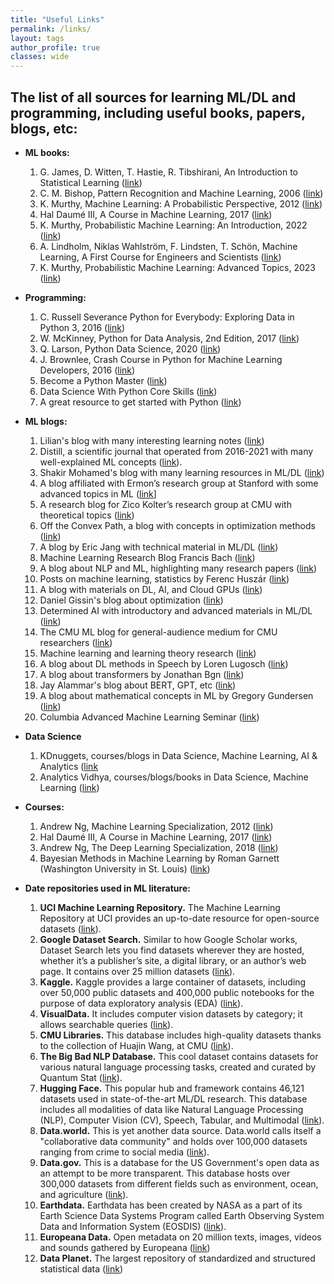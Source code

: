 ```yaml
---
title: "Useful Links"
permalink: /links/
layout: tags
author_profile: true
classes: wide
---
```


## The list of all sources for learning ML/DL and programming, including  useful books, papers, blogs, etc:

* **ML books:**
    1. G. James, D. Witten, T. Hastie, R. Tibshirani, An Introduction to Statistical Learning ([link](https://www.statlearning.com/))
    2. C. M. Bishop, Pattern Recognition and Machine Learning, 2006 ([link](https://www.microsoft.com/en-us/research/uploads/prod/2006/01/Bishop-Pattern-Recognition-and-Machine-Learning-2006.pdf))
    3. K. Murthy, Machine Learning: A Probabilistic Perspective, 2012 ([link](https://probml.github.io/pml-book/book0.html))
    4. Hal Daumé III, A Course in Machine Learning, 2017 ([link](http://ciml.info/))
    5. K. Murthy, Probabilistic Machine Learning: An Introduction, 2022 ([link](https://probml.github.io/pml-book/book1.html))
    6. A. Lindholm, Niklas Wahlström, F. Lindsten, T. Schön, Machine Learning, A First Course for Engineers and Scientists ([link](http://smlbook.org/book/sml-book-draft-latest.pdf))
    7. K. Murthy, Probabilistic Machine Learning: Advanced Topics, 2023 ([link](https://probml.github.io/pml-book/book2.html))

* **Programming:**
    1. C. Russell Severance Python for Everybody: Exploring Data in Python 3, 2016 ([link](http://do1.dr-chuck.com/pythonlearn/EN_us/pythonlearn.pdf))
    2. W. McKinney, Python for Data Analysis, 2nd Edition, 2017 ([link](https://www.oreilly.com/library/view/python-for-data/9781491957653/))
    3. Q. Larson, Python Data Science, 2020 ([link](https://www.freecodecamp.org/news/python-data-science-course-matplotlib-pandas-numpy/))
    4. J. Brownlee, Crash Course in Python for Machine Learning Developers, 2016 ([link](https://machinelearningmastery.com/crash-course-python-machine-learning-developers/))
    5. Become a Python Master ([link](https://programiz.pro/learn/master-python?ref=cp))
    6. Data Science With Python Core Skills ([link](https://realpython.com/learning-paths/data-science-python-core-skills/))
    7. A great resource to get started with Python ([link](https://book.pythontips.com/en/latest/index.html))

* **ML blogs:**
    1. Lilian's blog with many interesting learning notes ([link](https://lilianweng.github.io/lil-log/))
    2. Distill, a scientific journal that operated from 2016-2021 with many well-explained ML concepts ([link](https://distill.pub/)).
    3. Shakir Mohamed's blog with many learning resources in ML/DL ([link](http://blog.shakirm.com/))
    4. A blog affiliated with Ermon’s research group at Stanford with some advanced topics in ML ([link](https://ermongroup.github.io/blog/flow-gan/)]
    5. A research blog for Zico Kolter’s research group at CMU with theoretical topics ([link](https://locuslab.github.io/))
    6. Off the Convex Path, a blog with concepts in optimization methods ([link](https://www.offconvex.org/))
    7. A blog by Eric Jang with technical material in ML/DL ([link](https://blog.evjang.com/2018/01/nf1.html))
    8. Machine Learning Research Blog Francis Bach ([link](https://francisbach.com/))
    9. A blog about NLP and ML, highlighting many research papers ([link](https://ruder.io/))
    10. Posts on machine learning, statistics by Ferenc Huszár ([link](https://www.inference.vc/))
    11. A blog with materials on DL, AI, and Cloud GPUs ([link](https://blog.floydhub.com/attention-mechanism/))
    12. Daniel Gissin's blog about optimization ([link](https://dsgissin.github.io/blog/))
    13. Determined AI with introductory and advanced materials in ML/DL ([link](https://www.determined.ai/blog))
    14. The CMU ML blog for general-audience medium for CMU researchers ([link](https://blog.ml.cmu.edu/#))
    15. Machine learning and learning theory research ([link](https://hunch.net/?cat=6))
    17. A blog about DL methods in Speech by Loren Lugosch ([link](https://lorenlugosch.github.io/posts/2020/11/transducer/))
    18. A blog about transformers by Jonathan Bgn ([link](https://jonathanbgn.com/2021/06/29/illustrated-wav2vec.html))
    19. Jay Alammar's blog about BERT, GPT, etc ([link](https://jalammar.github.io/about/))
    20. A blog about mathematical concepts in ML by Gregory Gundersen ([link](https://gregorygundersen.com/))
    21. Columbia Advanced Machine Learning Seminar ([link](https://casmls.github.io/))

* **Data Science**
  1. KDnuggets, courses/blogs in Data Science, Machine Learning, AI & Analytics ([link](https://www.kdnuggets.com/courses/index.html)
  2. Analytics Vidhya, courses/blogs/books in Data Science, Machine Learning ([link](https://courses.analyticsvidhya.com/))

* **Courses:**
  1. Andrew Ng, Machine Learning Specialization, 2012 ([link](https://www.deeplearning.ai/courses/machine-learning-specialization/))
  2. Hal Daumé III, A Course in Machine Learning, 2017 ([link](http://ciml.info/))
  3. Andrew Ng, The Deep Learning Specialization, 2018 ([link](https://www.deeplearning.ai/courses/deep-learning-specialization/))
  4. Bayesian Methods in Machine Learning by Roman Garnett (Washington University in St. Louis) ([link](https://www.cse.wustl.edu/~garnett/cse515t/spring_2017/))

* **Date repositories used in ML literature:**
  1. **UCI Machine Learning Repository.** The Machine Learning Repository at UCI provides an up-to-date resource for open-source datasets ([link](https://archive.ics.uci.edu/)).
  2. **Google Dataset Search.** Similar to how Google Scholar works, Dataset Search lets you find datasets wherever they are hosted, whether it’s a publisher’s site, a digital library, or an author’s web page. It contains over 25 million datasets ([link](https://datasetsearch.research.google.com/)).
  3. **Kaggle.** Kaggle provides a large container of datasets, including over 50,000 public datasets and 400,000 public notebooks for the purpose of data exploratory  analysis (EDA) ([link](https://www.kaggle.com/)).
  4. **VisualData.** It includes computer vision datasets by category; it allows searchable queries ([link](https://visualdata.io/discovery)).
  5. **CMU Libraries.** This database includes high-quality datasets thanks to the collection of Huajin Wang, at CMU ([link](https://guides.library.cmu.edu/machine-learning/datasets)).
  6. **The Big Bad NLP Database.** This cool dataset contains datasets for various natural language processing tasks, created and curated by Quantum Stat ([link](https://index.quantumstat.com/)).
  7. **Hugging Face.** This popular hub and framework contains 46,121 datasets used in state-of-the-art ML/DL research. This database includes all modalities of data like Natural Language Processing (NLP), Computer Vision (CV), Speech, Tabular, and Multimodal ([link](https://huggingface.co/datasets)).
  8. **Data.world.** This is yet another data source. Data.world calls itself a "collaborative data community" and holds over 100,000 datasets ranging from crime to social media ([link](http://data.world/search?q=type%3Adataset&type=resources)).
  9. **Data.gov.** This is a database for the US Government's open data as an attempt to be more transparent. This database hosts over 300,000 datasets from different fields such as environment, ocean, and agriculture ([link](http://catalog.data.gov/dataset)).
  10. **Earthdata.** Earthdata has been created by NASA as a part of its Earth Science Data Systems Program called Earth Observing System Data and Information System (EOSDIS) ([link](http://search.earthdata.nasa.gov/search)).
  11. **Europeana Data.** Open metadata on 20 million texts, images, videos and sounds gathered by Europeana ([link](http://data.europeana.eu/))
  12. **Data Planet.** The largest repository of standardized and structured statistical data ([link](http://www.data-planet.com/))

